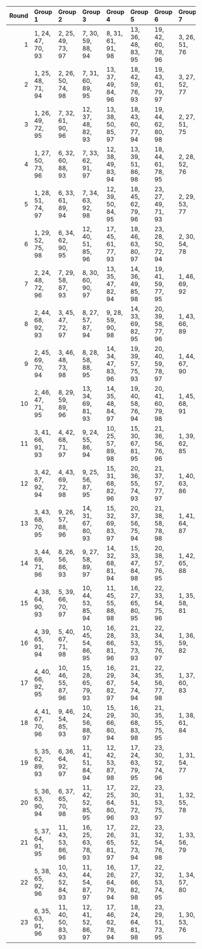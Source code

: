 |   Round | Group 1           | Group 2            | Group 3            | Group 4            | Group 5            | Group 6            | Group 7       | Group 8       | Group 9       | Group 10      | Group 11      | Group 12       | Group 13       | Group 14       | Group 15       | Group 16       | Group 17       | Group 18       | Group 19       | Group 20       | Group 21       | Group 22       | Group 23       |
|--------:|:------------------|:-------------------|:-------------------|:-------------------|:-------------------|:-------------------|:--------------|:--------------|:--------------|:--------------|:--------------|:---------------|:---------------|:---------------|:---------------|:---------------|:---------------|:---------------|:---------------|:---------------|:---------------|:---------------|:---------------|
|       1 | 1, 24, 47, 70, 93 | 2, 25, 49, 73, 97  | 7, 30, 59, 88, 94  | 8, 31, 61, 91, 98  | 13, 36, 48, 83, 95 | 19, 42, 60, 78, 96 | 3, 26, 51, 76 | 4, 27, 53, 79 | 5, 28, 55, 82 | 6, 29, 57, 85 | 9, 32, 63, 71 | 10, 33, 65, 74 | 11, 34, 67, 77 | 12, 35, 69, 80 | 14, 37, 50, 86 | 15, 38, 52, 89 | 16, 39, 54, 92 | 17, 40, 56, 72 | 18, 41, 58, 75 | 20, 43, 62, 81 | 21, 44, 64, 84 | 22, 45, 66, 87 | 23, 46, 68, 90 |
|       2 | 1, 25, 48, 71, 94 | 2, 26, 50, 74, 98  | 7, 31, 60, 89, 95  | 13, 37, 49, 84, 96 | 18, 42, 59, 76, 93 | 19, 43, 61, 79, 97 | 3, 27, 52, 77 | 4, 28, 54, 80 | 5, 29, 56, 83 | 6, 30, 58, 86 | 8, 32, 62, 92 | 9, 33, 64, 72  | 10, 34, 66, 75 | 11, 35, 68, 78 | 12, 36, 47, 81 | 14, 38, 51, 87 | 15, 39, 53, 90 | 16, 40, 55, 70 | 17, 41, 57, 73 | 20, 44, 63, 82 | 21, 45, 65, 85 | 22, 46, 67, 88 | 23, 24, 69, 91 |
|       3 | 1, 26, 49, 72, 95 | 7, 32, 61, 90, 96  | 12, 37, 48, 82, 93 | 13, 38, 50, 85, 97 | 18, 43, 60, 77, 94 | 19, 44, 62, 80, 98 | 2, 27, 51, 75 | 3, 28, 53, 78 | 4, 29, 55, 81 | 5, 30, 57, 84 | 6, 31, 59, 87 | 8, 33, 63, 70  | 9, 34, 65, 73  | 10, 35, 67, 76 | 11, 36, 69, 79 | 14, 39, 52, 88 | 15, 40, 54, 91 | 16, 41, 56, 71 | 17, 42, 58, 74 | 20, 45, 64, 83 | 21, 46, 66, 86 | 22, 24, 68, 89 | 23, 25, 47, 92 |
|       4 | 1, 27, 50, 73, 96 | 6, 32, 60, 88, 93  | 7, 33, 62, 91, 97  | 12, 38, 49, 83, 94 | 13, 39, 51, 86, 98 | 18, 44, 61, 78, 95 | 2, 28, 52, 76 | 3, 29, 54, 79 | 4, 30, 56, 82 | 5, 31, 58, 85 | 8, 34, 64, 71 | 9, 35, 66, 74  | 10, 36, 68, 77 | 11, 37, 47, 80 | 14, 40, 53, 89 | 15, 41, 55, 92 | 16, 42, 57, 72 | 17, 43, 59, 75 | 19, 45, 63, 81 | 20, 46, 65, 84 | 21, 24, 67, 87 | 22, 25, 69, 90 | 23, 26, 48, 70 |
|       5 | 1, 28, 51, 74, 97 | 6, 33, 61, 89, 94  | 7, 34, 63, 92, 98  | 12, 39, 50, 84, 95 | 18, 45, 62, 79, 96 | 23, 27, 49, 71, 93 | 2, 29, 53, 77 | 3, 30, 55, 80 | 4, 31, 57, 83 | 5, 32, 59, 86 | 8, 35, 65, 72 | 9, 36, 67, 75  | 10, 37, 69, 78 | 11, 38, 48, 81 | 13, 40, 52, 87 | 14, 41, 54, 90 | 15, 42, 56, 70 | 16, 43, 58, 73 | 17, 44, 60, 76 | 19, 46, 64, 82 | 20, 24, 66, 85 | 21, 25, 68, 88 | 22, 26, 47, 91 |
|       6 | 1, 29, 52, 75, 98 | 6, 34, 62, 90, 95  | 12, 40, 51, 85, 96 | 17, 45, 61, 77, 93 | 18, 46, 63, 80, 97 | 23, 28, 50, 72, 94 | 2, 30, 54, 78 | 3, 31, 56, 81 | 4, 32, 58, 84 | 5, 33, 60, 87 | 7, 35, 64, 70 | 8, 36, 66, 73  | 9, 37, 68, 76  | 10, 38, 47, 79 | 11, 39, 49, 82 | 13, 41, 53, 88 | 14, 42, 55, 91 | 15, 43, 57, 71 | 16, 44, 59, 74 | 19, 24, 65, 83 | 20, 25, 67, 86 | 21, 26, 69, 89 | 22, 27, 48, 92 |
|       7 | 2, 24, 48, 72, 96 | 7, 29, 58, 87, 93  | 8, 30, 60, 90, 97  | 13, 35, 47, 82, 94 | 14, 36, 49, 85, 98 | 19, 41, 59, 77, 95 | 1, 46, 69, 92 | 3, 25, 50, 75 | 4, 26, 52, 78 | 5, 27, 54, 81 | 6, 28, 56, 84 | 9, 31, 62, 70  | 10, 32, 64, 73 | 11, 33, 66, 76 | 12, 34, 68, 79 | 15, 37, 51, 88 | 16, 38, 53, 91 | 17, 39, 55, 71 | 18, 40, 57, 74 | 20, 42, 61, 80 | 21, 43, 63, 83 | 22, 44, 65, 86 | 23, 45, 67, 89 |
|       8 | 2, 44, 68, 92, 93 | 3, 45, 47, 72, 97  | 8, 27, 57, 87, 94  | 9, 28, 59, 90, 98  | 14, 33, 69, 82, 95 | 20, 39, 58, 77, 96 | 1, 43, 66, 89 | 4, 46, 49, 75 | 5, 24, 51, 78 | 6, 25, 53, 81 | 7, 26, 55, 84 | 10, 29, 61, 70 | 11, 30, 63, 73 | 12, 31, 65, 76 | 13, 32, 67, 79 | 15, 34, 48, 85 | 16, 35, 50, 88 | 17, 36, 52, 91 | 18, 37, 54, 71 | 19, 38, 56, 74 | 21, 40, 60, 80 | 22, 41, 62, 83 | 23, 42, 64, 86 |
|       9 | 2, 45, 69, 70, 94 | 3, 46, 48, 73, 98  | 8, 28, 58, 88, 95  | 14, 34, 47, 83, 96 | 19, 39, 57, 75, 93 | 20, 40, 59, 78, 97 | 1, 44, 67, 90 | 4, 24, 50, 76 | 5, 25, 52, 79 | 6, 26, 54, 82 | 7, 27, 56, 85 | 9, 29, 60, 91  | 10, 30, 62, 71 | 11, 31, 64, 74 | 12, 32, 66, 77 | 13, 33, 68, 80 | 15, 35, 49, 86 | 16, 36, 51, 89 | 17, 37, 53, 92 | 18, 38, 55, 72 | 21, 41, 61, 81 | 22, 42, 63, 84 | 23, 43, 65, 87 |
|      10 | 2, 46, 47, 71, 95 | 8, 29, 59, 89, 96  | 13, 34, 69, 81, 93 | 14, 35, 48, 84, 97 | 19, 40, 58, 76, 94 | 20, 41, 60, 79, 98 | 1, 45, 68, 91 | 3, 24, 49, 74 | 4, 25, 51, 77 | 5, 26, 53, 80 | 6, 27, 55, 83 | 7, 28, 57, 86  | 9, 30, 61, 92  | 10, 31, 63, 72 | 11, 32, 65, 75 | 12, 33, 67, 78 | 15, 36, 50, 87 | 16, 37, 52, 90 | 17, 38, 54, 70 | 18, 39, 56, 73 | 21, 42, 62, 82 | 22, 43, 64, 85 | 23, 44, 66, 88 |
|      11 | 3, 41, 66, 91, 93 | 4, 42, 68, 71, 97  | 9, 24, 55, 86, 94  | 10, 25, 57, 89, 98 | 15, 30, 67, 81, 95 | 21, 36, 56, 76, 96 | 1, 39, 62, 85 | 2, 40, 64, 88 | 5, 43, 47, 74 | 6, 44, 49, 77 | 7, 45, 51, 80 | 8, 46, 53, 83  | 11, 26, 59, 92 | 12, 27, 61, 72 | 13, 28, 63, 75 | 14, 29, 65, 78 | 16, 31, 69, 84 | 17, 32, 48, 87 | 18, 33, 50, 90 | 19, 34, 52, 70 | 20, 35, 54, 73 | 22, 37, 58, 79 | 23, 38, 60, 82 |
|      12 | 3, 42, 67, 92, 94 | 4, 43, 69, 72, 98  | 9, 25, 56, 87, 95  | 15, 31, 68, 82, 96 | 20, 36, 55, 74, 93 | 21, 37, 57, 77, 97 | 1, 40, 63, 86 | 2, 41, 65, 89 | 5, 44, 48, 75 | 6, 45, 50, 78 | 7, 46, 52, 81 | 8, 24, 54, 84  | 10, 26, 58, 90 | 11, 27, 60, 70 | 12, 28, 62, 73 | 13, 29, 64, 76 | 14, 30, 66, 79 | 16, 32, 47, 85 | 17, 33, 49, 88 | 18, 34, 51, 91 | 19, 35, 53, 71 | 22, 38, 59, 80 | 23, 39, 61, 83 |
|      13 | 3, 43, 68, 70, 95 | 9, 26, 57, 88, 96  | 14, 31, 67, 80, 93 | 15, 32, 69, 83, 97 | 20, 37, 56, 75, 94 | 21, 38, 58, 78, 98 | 1, 41, 64, 87 | 2, 42, 66, 90 | 4, 44, 47, 73 | 5, 45, 49, 76 | 6, 46, 51, 79 | 7, 24, 53, 82  | 8, 25, 55, 85  | 10, 27, 59, 91 | 11, 28, 61, 71 | 12, 29, 63, 74 | 13, 30, 65, 77 | 16, 33, 48, 86 | 17, 34, 50, 89 | 18, 35, 52, 92 | 19, 36, 54, 72 | 22, 39, 60, 81 | 23, 40, 62, 84 |
|      14 | 3, 44, 69, 71, 96 | 8, 26, 56, 86, 93  | 9, 27, 58, 89, 97  | 14, 32, 68, 81, 94 | 15, 33, 47, 84, 98 | 20, 38, 57, 76, 95 | 1, 42, 65, 88 | 2, 43, 67, 91 | 4, 45, 48, 74 | 5, 46, 50, 77 | 6, 24, 52, 80 | 7, 25, 54, 83  | 10, 28, 60, 92 | 11, 29, 62, 72 | 12, 30, 64, 75 | 13, 31, 66, 78 | 16, 34, 49, 87 | 17, 35, 51, 90 | 18, 36, 53, 70 | 19, 37, 55, 73 | 21, 39, 59, 79 | 22, 40, 61, 82 | 23, 41, 63, 85 |
|      15 | 4, 38, 64, 90, 93 | 5, 39, 66, 70, 97  | 10, 44, 53, 85, 94 | 11, 45, 55, 88, 98 | 16, 27, 65, 80, 95 | 22, 33, 54, 75, 96 | 1, 35, 58, 81 | 2, 36, 60, 84 | 3, 37, 62, 87 | 6, 40, 68, 73 | 7, 41, 47, 76 | 8, 42, 49, 79  | 9, 43, 51, 82  | 12, 46, 57, 91 | 13, 24, 59, 71 | 14, 25, 61, 74 | 15, 26, 63, 77 | 17, 28, 67, 83 | 18, 29, 69, 86 | 19, 30, 48, 89 | 20, 31, 50, 92 | 21, 32, 52, 72 | 23, 34, 56, 78 |
|      16 | 4, 39, 65, 91, 94 | 5, 40, 67, 71, 98  | 10, 45, 54, 86, 95 | 16, 28, 66, 81, 96 | 21, 33, 53, 73, 93 | 22, 34, 55, 76, 97 | 1, 36, 59, 82 | 2, 37, 61, 85 | 3, 38, 63, 88 | 6, 41, 69, 74 | 7, 42, 48, 77 | 8, 43, 50, 80  | 9, 44, 52, 83  | 11, 46, 56, 89 | 12, 24, 58, 92 | 13, 25, 60, 72 | 14, 26, 62, 75 | 15, 27, 64, 78 | 17, 29, 68, 84 | 18, 30, 47, 87 | 19, 31, 49, 90 | 20, 32, 51, 70 | 23, 35, 57, 79 |
|      17 | 4, 40, 66, 92, 95 | 10, 46, 55, 87, 96 | 15, 28, 65, 79, 93 | 16, 29, 67, 82, 97 | 21, 34, 54, 74, 94 | 22, 35, 56, 77, 98 | 1, 37, 60, 83 | 2, 38, 62, 86 | 3, 39, 64, 89 | 5, 41, 68, 72 | 6, 42, 47, 75 | 7, 43, 49, 78  | 8, 44, 51, 81  | 9, 45, 53, 84  | 11, 24, 57, 90 | 12, 25, 59, 70 | 13, 26, 61, 73 | 14, 27, 63, 76 | 17, 30, 69, 85 | 18, 31, 48, 88 | 19, 32, 50, 91 | 20, 33, 52, 71 | 23, 36, 58, 80 |
|      18 | 4, 41, 67, 70, 96 | 9, 46, 54, 85, 93  | 10, 24, 56, 88, 97 | 15, 29, 66, 80, 94 | 16, 30, 68, 83, 98 | 21, 35, 55, 75, 95 | 1, 38, 61, 84 | 2, 39, 63, 87 | 3, 40, 65, 90 | 5, 42, 69, 73 | 6, 43, 48, 76 | 7, 44, 50, 79  | 8, 45, 52, 82  | 11, 25, 58, 91 | 12, 26, 60, 71 | 13, 27, 62, 74 | 14, 28, 64, 77 | 17, 31, 47, 86 | 18, 32, 49, 89 | 19, 33, 51, 92 | 20, 34, 53, 72 | 22, 36, 57, 78 | 23, 37, 59, 81 |
|      19 | 5, 35, 62, 89, 93 | 6, 36, 64, 92, 97  | 11, 41, 51, 84, 94 | 12, 42, 53, 87, 98 | 17, 24, 63, 79, 95 | 23, 30, 52, 74, 96 | 1, 31, 54, 77 | 2, 32, 56, 80 | 3, 33, 58, 83 | 4, 34, 60, 86 | 7, 37, 66, 72 | 8, 38, 68, 75  | 9, 39, 47, 78  | 10, 40, 49, 81 | 13, 43, 55, 90 | 14, 44, 57, 70 | 15, 45, 59, 73 | 16, 46, 61, 76 | 18, 25, 65, 82 | 19, 26, 67, 85 | 20, 27, 69, 88 | 21, 28, 48, 91 | 22, 29, 50, 71 |
|      20 | 5, 36, 63, 90, 94 | 6, 37, 65, 70, 98  | 11, 42, 52, 85, 95 | 17, 25, 64, 80, 96 | 22, 30, 51, 72, 93 | 23, 31, 53, 75, 97 | 1, 32, 55, 78 | 2, 33, 57, 81 | 3, 34, 59, 84 | 4, 35, 61, 87 | 7, 38, 67, 73 | 8, 39, 69, 76  | 9, 40, 48, 79  | 10, 41, 50, 82 | 12, 43, 54, 88 | 13, 44, 56, 91 | 14, 45, 58, 71 | 15, 46, 60, 74 | 16, 24, 62, 77 | 18, 26, 66, 83 | 19, 27, 68, 86 | 20, 28, 47, 89 | 21, 29, 49, 92 |
|      21 | 5, 37, 64, 91, 95 | 11, 43, 53, 86, 96 | 16, 25, 63, 78, 93 | 17, 26, 65, 81, 97 | 22, 31, 52, 73, 94 | 23, 32, 54, 76, 98 | 1, 33, 56, 79 | 2, 34, 58, 82 | 3, 35, 60, 85 | 4, 36, 62, 88 | 6, 38, 66, 71 | 7, 39, 68, 74  | 8, 40, 47, 77  | 9, 41, 49, 80  | 10, 42, 51, 83 | 12, 44, 55, 89 | 13, 45, 57, 92 | 14, 46, 59, 72 | 15, 24, 61, 75 | 18, 27, 67, 84 | 19, 28, 69, 87 | 20, 29, 48, 90 | 21, 30, 50, 70 |
|      22 | 5, 38, 65, 92, 96 | 10, 43, 52, 84, 93 | 11, 44, 54, 87, 97 | 16, 26, 64, 79, 94 | 17, 27, 66, 82, 98 | 22, 32, 53, 74, 95 | 1, 34, 57, 80 | 2, 35, 59, 83 | 3, 36, 61, 86 | 4, 37, 63, 89 | 6, 39, 67, 72 | 7, 40, 69, 75  | 8, 41, 48, 78  | 9, 42, 50, 81  | 12, 45, 56, 90 | 13, 46, 58, 70 | 14, 24, 60, 73 | 15, 25, 62, 76 | 18, 28, 68, 85 | 19, 29, 47, 88 | 20, 30, 49, 91 | 21, 31, 51, 71 | 23, 33, 55, 77 |
|      23 | 6, 35, 63, 91, 96 | 11, 40, 50, 83, 93 | 12, 41, 52, 86, 97 | 17, 46, 62, 78, 94 | 18, 24, 64, 81, 98 | 23, 29, 51, 73, 95 | 1, 30, 53, 76 | 2, 31, 55, 79 | 3, 32, 57, 82 | 4, 33, 59, 85 | 5, 34, 61, 88 | 7, 36, 65, 71  | 8, 37, 67, 74  | 9, 38, 69, 77  | 10, 39, 48, 80 | 13, 42, 54, 89 | 14, 43, 56, 92 | 15, 44, 58, 72 | 16, 45, 60, 75 | 19, 25, 66, 84 | 20, 26, 68, 87 | 21, 27, 47, 90 | 22, 28, 49, 70 |